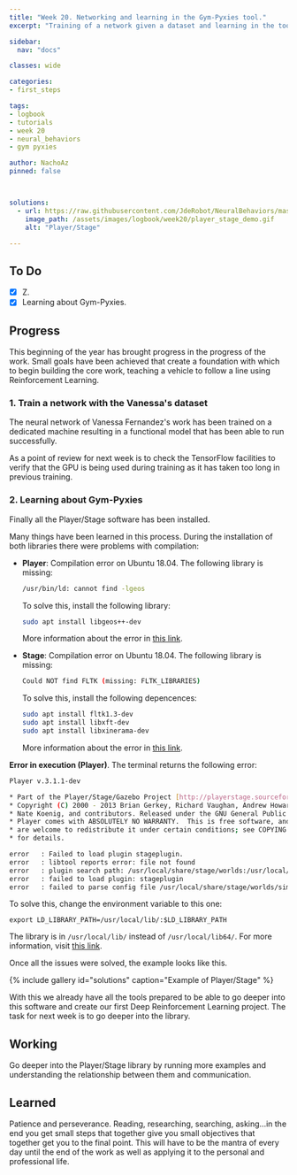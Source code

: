 ```yaml
---
title: "Week 20. Networking and learning in the Gym-Pyxies tool."
excerpt: "Training of a network given a dataset and learning in the tool Gym-Pyxies for a first approach between Gazebo and OpenAI-gym."

sidebar:
  nav: "docs"

classes: wide

categories:
- first_steps

tags:
- logbook
- tutorials
- week 20
- neural_behaviors
- gym pyxies

author: NachoAz
pinned: false



solutions:
  - url: https://raw.githubusercontent.com/JdeRobot/NeuralBehaviors/master/vision-based-end2end-learning/docs/imgs/piloto_esplicito.gif
    image_path: /assets/images/logbook/week20/player_stage_demo.gif
    alt: "Player/Stage"

---
```


## To Do

- [X] Z.
- [X] Learning about Gym-Pyxies.

## Progress

This beginning of the year has brought progress in the progress of the work. Small goals have been achieved that create a foundation with which to begin building the core work, teaching a vehicle to follow a line using Reinforcement Learning.

### 1. Train a network with the Vanessa's dataset

The neural network of Vanessa Fernandez's work has been trained on a dedicated machine resulting in a functional model that has been able to run successfully.

As a point of review for next week is to check the TensorFlow facilities to verify that the GPU is being used during training as it has taken too long in previous training.

### 2. Learning about Gym-Pyxies


Finally all the Player/Stage software has been installed.

Many things have been learned in this process. During the installation of both libraries there were problems with compilation:

- **Player**: Compilation error on Ubuntu 18.04. The following library is missing:

  ```bash
  /usr/bin/ld: cannot find -lgeos
  ```
  To solve this, install the following library:
  
  ```bash
  sudo apt install libgeos++-dev
  ```

  More information about the error in [this link](https://github.com/playerproject/player/issues/18).

- **Stage**: Compilation error on Ubuntu 18.04. The following library is missing:

  ```bash
  Could NOT find FLTK (missing: FLTK_LIBRARIES)
  ```

  To solve this, install the following depencences:

  ```bash
  sudo apt install fltk1.3-dev
  sudo apt install libxft-dev
  sudo apt install libxinerama-dev
  ```

  More information about the error in [this link](https://stackoverflow.com/questions/25752961/how-to-compile-with-fltk-under-ubuntu).




**Error in execution (Player)**. The terminal returns the following error:

```bash
Player v.3.1.1-dev

* Part of the Player/Stage/Gazebo Project [http://playerstage.sourceforge.net].
* Copyright (C) 2000 - 2013 Brian Gerkey, Richard Vaughan, Andrew Howard,
* Nate Koenig, and contributors. Released under the GNU General Public License.
* Player comes with ABSOLUTELY NO WARRANTY.  This is free software, and you
* are welcome to redistribute it under certain conditions; see COPYING
* for details.

error   : Failed to load plugin stageplugin.
error   : libtool reports error: file not found
error   : plugin search path: /usr/local/share/stage/worlds:/usr/local/share/stage/worlds:/usr/local/lib/player-3.1/:/usr/local/lib/
error   : failed to load plugin: stageplugin
error   : failed to parse config file /usr/local/share/stage/worlds/simple.cfg driver blocks
```

To solve this, change the environment variable to this one:

```
export LD_LIBRARY_PATH=/usr/local/lib/:$LD_LIBRARY_PATH
```

The library is in `/usr/local/lib/` instead of `/usr/local/lib64/`. For more information, visit [this link](https://sourceforge.net/p/playerstage/mailman/message/30007476/).

Once all the issues were solved, the example looks like this.

{% include gallery id="solutions" caption="Example of Player/Stage" %}

With this we already have all the tools prepared to be able to go deeper into this software and create our first Deep Reinforcement Learning project. The task for next week is to go deeper into the library.

## Working

Go deeper into the Player/Stage library by running more examples and understanding the relationship between them and communication. 

## Learned

Patience and perseverance. Reading, researching, searching, asking...in the end you get small steps that together give you small objectives that together get you to the final point. This will have to be the mantra of every day until the end of the work as well as applying it to the personal and professional life.